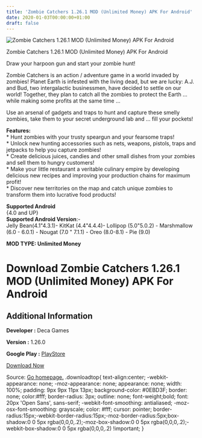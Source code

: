 ```yaml
---
title: 'Zombie Catchers 1.26.1 MOD (Unlimited Money) APK For Android'
date: 2020-01-03T00:00:00+01:00
draft: false
---
```


![Zombie Catchers 1.26.1 MOD (Unlimited Money) APK For Android](https://i0.wp.com/apkhome.net/wp-content/uploads/2020/01/Zombie-Catchers-1.26.1-MOD-Unlimited-Money.png "Zombie Catchers 1.26.1 MOD (Unlimited Money) APK For Android")

  

Zombie Catchers 1.26.1 MOD (Unlimited Money) APK For Android

Draw your harpoon gun and start your zombie hunt!

Zombie Catchers is an action / adventure game in a world invaded by zombies! Planet Earth is infested with the living dead, but we are lucky: A.J. and Bud, two intergalactic businessmen, have decided to settle on our world! Together, they plan to catch all the zombies to protect the Earth ... while making some profits at the same time ...

Use an arsenal of gadgets and traps to hunt and capture these smelly zombies, take them to your secret underground lab and ... fill your pockets!

**Features:**  
\* Hunt zombies with your trusty speargun and your fearsome traps!  
\* Unlock new hunting accessories such as nets, weapons, pistols, traps and jetpacks to help you capture zombies!  
\* Create delicious juices, candies and other small dishes from your zombies and sell them to hungry customers!  
\* Make your little restaurant a veritable culinary empire by developing delicious new recipes and improving your production chains for maximum profit!  
\* Discover new territories on the map and catch unique zombies to transform them into lucrative food products!

**Supported Android**  
{4.0 and UP}  
**Supported Android Version**:-  
Jelly Bean(4.1"4.3.1)- KitKat (4.4"4.4.4)- Lollipop (5.0"5.0.2) - Marshmallow (6.0 - 6.0.1) - Nougat (7.0 " 7.1.1) - Oreo (8.0-8.1) - Pie (9.0)

**MOD TYPE: Unlimited Money**

Download Zombie Catchers 1.26.1 MOD (Unlimited Money) APK For Android
=====================================================================

Additional Information
----------------------

**Developer :** Deca Games

**Version :** 1.26.0

**Google Play :** [PlayStore](https://play.google.com/store/apps/details?id=fi.twomenandadog.zombiecatchers)

  

[Download Now](https://store4app.co/post/zombie-catchers-1-26-1-mod-unlimited-money-apk-for-android_1577979739)

  
Source: [Go homepage.](https://store4app.co/post/zombie-catchers-1-26-1-mod-unlimited-money-apk-for-android_1577979739) .downloadtop{ text-align:center; -webkit-appearance: none; -moz-appearance: none; appearance: none; width: 100%; padding: 9px 9px 11px 13px; background-color: #0EBD3F; border: none; color:#fff; border-radius: 3px; outline: none; font-weight;bold; font: 20px 'Open Sans', sans-serif; -webkit-font-smoothing: antialiased; -moz-osx-font-smoothing: grayscale; color: #fff; cursor: pointer; border-radius:15px;-webkit-border-radius:15px;-moz-border-radius:5px;box-shadow:0 0 5px rgba(0,0,0,.2);-moz-box-shadow:0 0 5px rgba(0,0,0,.2);-webkit-box-shadow:0 0 5px rgba(0,0,0,.2) !important; }